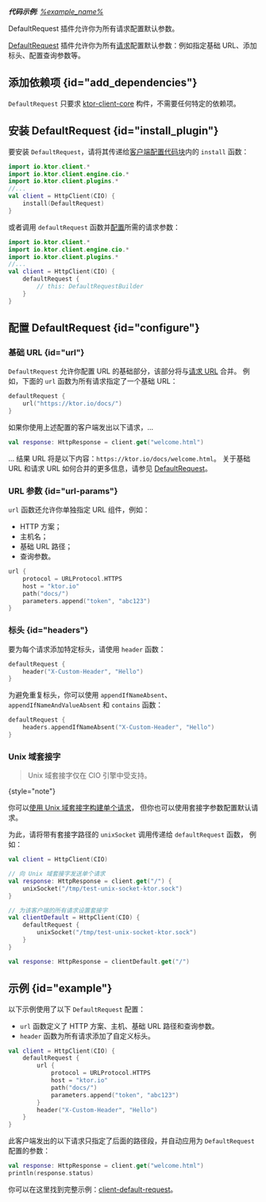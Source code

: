 [//]: # (title: 默认请求)

<show-structure for="chapter" depth="2"/>
<primary-label ref="client-plugin"/>

<tldr>
<var name="example_name" value="client-default-request"/>
<p>
    <b>代码示例</b>:
    <a href="https://github.com/ktorio/ktor-documentation/tree/%ktor_version%/codeSnippets/snippets/%example_name%">
        %example_name%
    </a>
</p>
</tldr>

<link-summary>
DefaultRequest 插件允许你为所有请求配置默认参数。
</link-summary>

[DefaultRequest](https://api.ktor.io/ktor-client/ktor-client-core/io.ktor.client.plugins/-default-request/index.html) 插件允许你为所有[请求](client-requests.md)配置默认参数：例如指定基础 URL、添加标头、配置查询参数等。

## 添加依赖项 {id="add_dependencies"}

`DefaultRequest` 只要求 [ktor-client-core](client-dependencies.md) 构件，不需要任何特定的依赖项。

## 安装 DefaultRequest {id="install_plugin"}

要安装 `DefaultRequest`，请将其传递给[客户端配置代码块](client-create-and-configure.md#configure-client)内的 `install` 函数：

```kotlin
import io.ktor.client.*
import io.ktor.client.engine.cio.*
import io.ktor.client.plugins.*
//...
val client = HttpClient(CIO) {
    install(DefaultRequest)
}
```

或者调用 `defaultRequest` 函数并[配置](#configure)所需的请求参数：

```kotlin
import io.ktor.client.*
import io.ktor.client.engine.cio.*
import io.ktor.client.plugins.*
//...
val client = HttpClient(CIO) {
    defaultRequest {
        // this: DefaultRequestBuilder
    }
}
```

## 配置 DefaultRequest {id="configure"}

### 基础 URL {id="url"}

`DefaultRequest` 允许你配置 URL 的基础部分，该部分将与[请求 URL](client-requests.md#url) 合并。
例如，下面的 `url` 函数为所有请求指定了一个基础 URL：

```kotlin
defaultRequest {
    url("https://ktor.io/docs/")
}
```

如果你使用上述配置的客户端发出以下请求，...

```kotlin
val response: HttpResponse = client.get("welcome.html")
```

... 结果 URL 将是以下内容：`https://ktor.io/docs/welcome.html`。
关于基础 URL 和请求 URL 如何合并的更多信息，请参见 [DefaultRequest](https://api.ktor.io/ktor-client/ktor-client-core/io.ktor.client.plugins/-default-request/index.html)。

### URL 参数 {id="url-params"}

`url` 函数还允许你单独指定 URL 组件，例如：
- HTTP 方案；
- 主机名；
- 基础 URL 路径；
- 查询参数。

```kotlin
url {
    protocol = URLProtocol.HTTPS
    host = "ktor.io"
    path("docs/")
    parameters.append("token", "abc123")
}
```

### 标头 {id="headers"}

要为每个请求添加特定标头，请使用 `header` 函数：

```kotlin
defaultRequest {
    header("X-Custom-Header", "Hello")
}
```

为避免重复标头，你可以使用 `appendIfNameAbsent`、`appendIfNameAndValueAbsent` 和 `contains` 函数：

```kotlin
defaultRequest {
    headers.appendIfNameAbsent("X-Custom-Header", "Hello")
}
```

### Unix 域套接字

> Unix 域套接字仅在 CIO 引擎中受支持。
>
{style="note"}

你可以[使用 Unix 域套接字构建单个请求](client-requests.md#specify-a-unix-domain-socket)，
但你也可以使用套接字参数配置默认请求。

为此，请将带有套接字路径的 `unixSocket` 调用传递给 `defaultRequest` 函数，
例如：

```kotlin
val client = HttpClient(CIO)

// 向 Unix 域套接字发送单个请求
val response: HttpResponse = client.get("/") {
    unixSocket("/tmp/test-unix-socket-ktor.sock")
}

// 为该客户端的所有请求设置套接字
val clientDefault = HttpClient(CIO) {
    defaultRequest {
        unixSocket("/tmp/test-unix-socket-ktor.sock")
    }    
}

val response: HttpResponse = clientDefault.get("/")
```

## 示例 {id="example"}

以下示例使用了以下 `DefaultRequest` 配置：
* `url` 函数定义了 HTTP 方案、主机、基础 URL 路径和查询参数。
* `header` 函数为所有请求添加了自定义标头。

```kotlin
val client = HttpClient(CIO) {
    defaultRequest {
        url {
            protocol = URLProtocol.HTTPS
            host = "ktor.io"
            path("docs/")
            parameters.append("token", "abc123")
        }
        header("X-Custom-Header", "Hello")
    }
}
```

此客户端发出的以下请求只指定了后面的路径段，并自动应用为 `DefaultRequest` 配置的参数：

```kotlin
val response: HttpResponse = client.get("welcome.html")
println(response.status)
```

你可以在这里找到完整示例：[client-default-request](https://github.com/ktorio/ktor-documentation/tree/%ktor_version%/codeSnippets/snippets/client-default-request)。